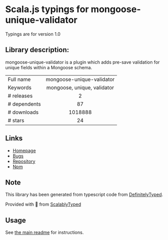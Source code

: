 
# Scala.js typings for mongoose-unique-validator

Typings are for version 1.0

## Library description:
mongoose-unique-validator is a plugin which adds pre-save validation for unique fields within a Mongoose schema.

|                    |                 |
| ------------------ | :-------------: |
| Full name          | mongoose-unique-validator |
| Keywords           | mongoose, unique, validator |
| # releases         | 2 |
| # dependents       | 87 |
| # downloads        | 1018888 |
| # stars            | 24 |

## Links
- [Homepage](https://github.com/blakehaswell/mongoose-unique-validator#readme)
- [Bugs](https://github.com/blakehaswell/mongoose-unique-validator/issues)
- [Repository](https://github.com/blakehaswell/mongoose-unique-validator)
- [Npm](https://www.npmjs.com/package/mongoose-unique-validator)
    


## Note
This library has been generated from typescript code from [DefinitelyTyped](https://definitelytyped.org).

Provided with :purple_heart: from [ScalablyTyped](https://github.com/oyvindberg/ScalablyTyped)

## Usage
See [the main readme](../../readme.md) for instructions.


